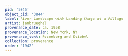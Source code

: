 ```yaml
---
pid: '5845'
object_pid: '3844'
label: River Landscape with Landing Stage at a Village
artist: janbrueghel
provenance_date: ca. 1958
provenance_location: New York, NY
provenance_text: Rosenberg and Stiebel
collection: provenance
order: '1942'
---
```

